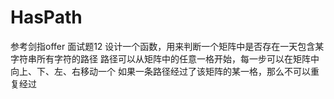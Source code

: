 # HasPath
参考剑指offer 面试题12
设计一个函数，用来判断一个矩阵中是否存在一天包含某字符串所有字符的路径
路径可以从矩阵中的任意一格开始，每一步可以在矩阵中向上、下、左、右移动一个
如果一条路径经过了该矩阵的某一格，那么不可以重复经过
